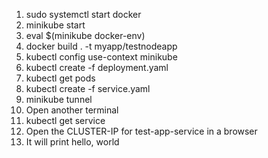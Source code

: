 1. sudo systemctl start docker
1. minikube start
1. eval $(minikube docker-env)
1. docker build . -t myapp/testnodeapp
1. kubectl config use-context minikube
1. kubectl create -f deployment.yaml
1. kubectl get pods
1. kubectl create -f service.yaml
1. minikube tunnel
1. Open another terminal
1. kubectl get service
1. Open the CLUSTER-IP for test-app-service in a browser
1. It will print hello, world
